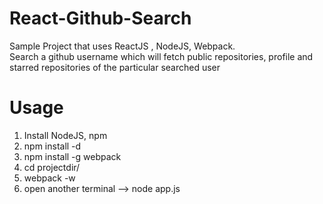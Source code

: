 # React-Github-Search

Sample Project that uses ReactJS , NodeJS, Webpack. <br/>
Search a github username which will fetch public repositories, profile and starred repositories of the particular searched user

# Usage

1. Install NodeJS, npm
2. npm install -d
3. npm install -g webpack
4. cd projectdir/
5. webpack -w
6. open another terminal --> node app.js

